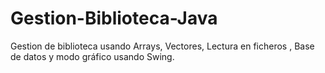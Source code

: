 # Gestion-Biblioteca-Java

Gestion de biblioteca usando Arrays, Vectores, Lectura en ficheros , Base de datos y modo gráfico usando Swing.
